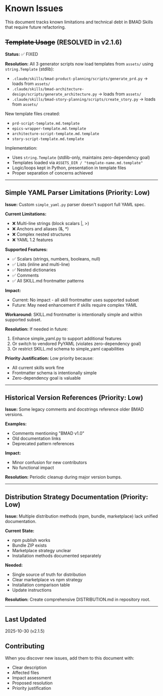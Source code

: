 # Known Issues

This document tracks known limitations and technical debt in BMAD Skills that require future refactoring.

## ~~Template Usage~~ (RESOLVED in v2.1.6)

**Status:** ✅ FIXED

**Resolution:** All 3 generator scripts now load templates from `assets/` using `string.Template` (stdlib):
- `.claude/skills/bmad-product-planning/scripts/generate_prd.py` → loads from `assets/`
- `.claude/skills/bmad-architecture-design/scripts/generate_architecture.py` → loads from `assets/`
- `.claude/skills/bmad-story-planning/scripts/create_story.py` → loads from `assets/`

New template files created:
- `prd-script-template.md.template`
- `epics-wrapper-template.md.template`
- `architecture-script-template.md.template`
- `story-script-template.md.template`

Implementation:
- Uses `string.Template` (stdlib-only, maintains zero-dependency goal)
- Templates loaded via `ASSETS_DIR / "template-name.md.template"`
- Logic/loops kept in Python, presentation in template files
- Proper separation of concerns achieved

---

## Simple YAML Parser Limitations (Priority: Low)

**Issue:** Custom `simple_yaml.py` parser doesn't support full YAML spec.

**Current Limitations:**
- ❌ Multi-line strings (block scalars |, >)
- ❌ Anchors and aliases (&, *)
- ❌ Complex nested structures
- ❌ YAML 1.2 features

**Supported Features:**
- ✅ Scalars (strings, numbers, booleans, null)
- ✅ Lists (inline and multi-line)
- ✅ Nested dictionaries
- ✅ Comments
- ✅ All SKILL.md frontmatter patterns

**Impact:**
- Current: No impact - all skill frontmatter uses supported subset
- Future: May need enhancement if skills require complex YAML

**Workaround:**
SKILL.md frontmatter is intentionally simple and within supported subset.

**Resolution:**
If needed in future:
1. Enhance simple_yaml.py to support additional features
2. Or switch to vendored PyYAML (violates zero-dependency goal)
3. Or restrict SKILL.md schema to simple_yaml capabilities

**Priority Justification:**
Low priority because:
- All current skills work fine
- Frontmatter schema is intentionally simple
- Zero-dependency goal is valuable

---

## Historical Version References (Priority: Low)

**Issue:** Some legacy comments and docstrings reference older BMAD versions.

**Examples:**
- Comments mentioning "BMAD v1.0"
- Old documentation links
- Deprecated pattern references

**Impact:**
- Minor confusion for new contributors
- No functional impact

**Resolution:**
Periodic cleanup during major version bumps.

---

## Distribution Strategy Documentation (Priority: Low)

**Issue:** Multiple distribution methods (npm, bundle, marketplace) lack unified documentation.

**Current State:**
- npm publish works
- Bundle ZIP exists
- Marketplace strategy unclear
- Installation methods documented separately

**Needed:**
- Single source of truth for distribution
- Clear marketplace vs npm strategy
- Installation comparison table
- Update instructions

**Resolution:**
Create comprehensive DISTRIBUTION.md in repository root.

---

## Last Updated
2025-10-30 (v2.1.5)

## Contributing
When you discover new issues, add them to this document with:
- Clear description
- Affected files
- Impact assessment
- Proposed resolution
- Priority justification

